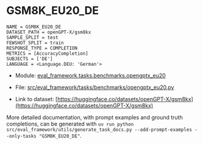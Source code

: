 # GSM8K_EU20_DE

````
NAME = GSM8K_EU20_DE
DATASET_PATH = openGPT-X/gsm8kx
SAMPLE_SPLIT = test
FEWSHOT_SPLIT = train
RESPONSE_TYPE = COMPLETION
METRICS = [AccuracyCompletion]
SUBJECTS = ['DE']
LANGUAGE = <Language.DEU: 'German'>
````

- Module: [eval_framework.tasks.benchmarks.opengptx_eu20](eval_framework.tasks.benchmarks.opengptx_eu20)

- File: [src/eval_framework/tasks/benchmarks/opengptx_eu20.py](../../src/eval_framework/tasks/benchmarks/opengptx_eu20.py)

- Link to dataset: [https://huggingface.co/datasets/openGPT-X/gsm8kx](https://huggingface.co/datasets/openGPT-X/gsm8kx)

More detailed documentation, with prompt examples and ground truth completions, can be generated with `uv run python src/eval_framework/utils/generate_task_docs.py --add-prompt-examples --only-tasks "GSM8K_EU20_DE"`.
